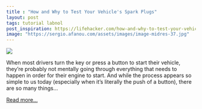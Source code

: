 ```yaml
---
title : "How and Why to Test Your Vehicle's Spark Plugs"
layout: post
tags: tutorial labnol
post_inspiration: https://lifehacker.com/how-and-why-to-test-your-vehicles-spark-plugs-1846611390
image: "https://sergio.afanou.com/assets/images/image-midres-37.jpg"
---
```


<img src="https://i.kinja-img.com/gawker-media/image/upload/s--RfRLQ5kI--/c_fit,fl_progressive,q_80,w_636/k9q1gxim4fni0wyxkpya.jpg" /><p>When most drivers turn the key or press a button to start their vehicle, they’re probably not mentally going through everything that needs to happen in order for their engine to start. And while the process appears so simple to us today (especially when it’s literally the push of a button), there are so many things…</p><p><a href="https://lifehacker.com/how-and-why-to-test-your-vehicles-spark-plugs-1846611390">Read more...</a></p>